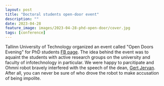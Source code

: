 ```yaml
---
layout: post
title: "Doctoral students open-door event"
description: ""
date: 2023-04-28
feature_image: images/2023-04-28-phd-open-door/cover.jpg
tags: [conference]
---
```



Tallinn University of Technology organized an event called "Open Doors Evening" for PhD students [FB page](https://www.facebook.com/media/set/?vanity=itteaduskond&set=a.703911711533522). The idea behind the event was to aquaint the students with active research groups on the university and faculty of infotechnology in particular. We were happy to parcitipate and Ohmni robot bravely interfered with the speech of the dean, [Gert Jervan](https://www.etis.ee/CV/Gert_Jervan/eng). After all, you can never be sure of who drove the robot to make accusation of being impolite.